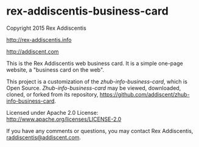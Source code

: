 # rex-addiscentis-business-card
Copyright 2015 Rex Addiscentis

http://rex-addiscentis.info

http://addiscent.com

This is the Rex Addiscentis web business card.  It is a simple one-page
website, a "business card on the web".

This project is a customization of the _zhub-info-business-card_, which is
Open Source.  _Zhub-info-business-card_ may be viewed, downloaded, cloned,
or forked from its repository,
https://github.com/addiscent/zhub-info-business-card.

Licensed under Apache 2.0 License: http://www.apache.org/licenses/LICENSE-2.0

If you have any comments or questions, you may contact
Rex Addiscentis, raddiscentis@addiscent.com.
